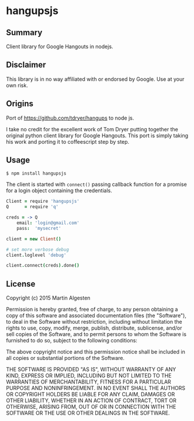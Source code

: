 hangupsjs
=========

## Summary

Client library for Google Hangouts in nodejs.

## Disclaimer

This library is in no way affiliated with or endorsed by Google. Use
at your own risk.

## Origins

Port of https://github.com/tdryer/hangups to node js.

I take no credit for the excellent work of Tom Dryer putting together
the original python client library for Google Hangouts. This port is
simply taking his work and porting it to coffeescript step by step.

## Usage

```
$ npm install hangupsjs
```

The client is started with `connect()` passing callback function for a
promise for a login object containing the credentials.

```coffee
Client = require 'hangupsjs'
Q      = require 'q'

creds = -> Q
    email: 'login@gmail.com'
    pass:  'mysecret'

client = new Client()

# set more verbose debug
client.loglevel 'debug'

client.connect(creds).done()
```

## License

Copyright (c) 2015 Martin Algesten

Permission is hereby granted, free of charge, to any person obtaining a copy of this software and associated documentation files (the "Software"), to deal in the Software without restriction, including without limitation the rights to use, copy, modify, merge, publish, distribute, sublicense, and/or sell copies of the Software, and to permit persons to whom the Software is furnished to do so, subject to the following conditions:

The above copyright notice and this permission notice shall be included in all copies or substantial portions of the Software.

THE SOFTWARE IS PROVIDED "AS IS", WITHOUT WARRANTY OF ANY KIND, EXPRESS OR IMPLIED, INCLUDING BUT NOT LIMITED TO THE WARRANTIES OF MERCHANTABILITY, FITNESS FOR A PARTICULAR PURPOSE AND NONINFRINGEMENT. IN NO EVENT SHALL THE AUTHORS OR COPYRIGHT HOLDERS BE LIABLE FOR ANY CLAIM, DAMAGES OR OTHER LIABILITY, WHETHER IN AN ACTION OF CONTRACT, TORT OR OTHERWISE, ARISING FROM, OUT OF OR IN CONNECTION WITH THE SOFTWARE OR THE USE OR OTHER DEALINGS IN THE SOFTWARE.
